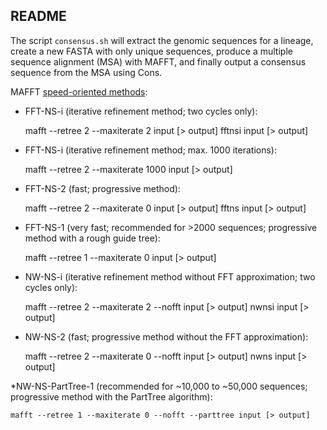 ## README

The script `consensus.sh` will extract the genomic sequences for a lineage, create a new FASTA with only unique sequences, produce a multiple sequence alignment (MSA) with MAFFT, and finally output a consensus sequence from the MSA using Cons.

MAFFT [speed-oriented methods](https://mafft.cbrc.jp/alignment/software/manual/manual.html):

* FFT-NS-i (iterative refinement method; two cycles only):

    mafft --retree 2 --maxiterate 2 input [> output]
    fftnsi input [> output]

* FFT-NS-i (iterative refinement method; max. 1000 iterations):

    mafft --retree 2 --maxiterate 1000 input [> output]

* FFT-NS-2 (fast; progressive method):

    mafft --retree 2 --maxiterate 0 input [> output]
    fftns input [> output]

* FFT-NS-1 (very fast; recommended for >2000 sequences; progressive method with a rough guide tree):

    mafft --retree 1 --maxiterate 0 input [> output]

* NW-NS-i (iterative refinement method without FFT approximation; two cycles only):

    mafft --retree 2 --maxiterate 2 --nofft input [> output]
    nwnsi input [> output]

* NW-NS-2 (fast; progressive method without the FFT approximation):

    mafft --retree 2 --maxiterate 0 --nofft input [> output]
    nwns input [> output]

*NW-NS-PartTree-1 (recommended for ~10,000 to ~50,000 sequences; progressive method with the PartTree algorithm):

    mafft --retree 1 --maxiterate 0 --nofft --parttree input [> output]

